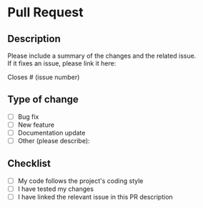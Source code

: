 # Pull Request

## Description

Please include a summary of the changes and the related issue.  
If it fixes an issue, please link it here:

Closes # (issue number)

## Type of change

- [ ] Bug fix  
- [ ] New feature  
- [ ] Documentation update  
- [ ] Other (please describe):

## Checklist

- [ ] My code follows the project's coding style  
- [ ] I have tested my changes  
- [ ] I have linked the relevant issue in this PR description  
